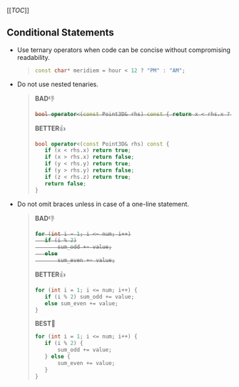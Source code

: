 [[_TOC_]]

## Conditional Statements
- Use ternary operators when code can be concise without compromising readability.

  >```c++
  >const char* meridiem = hour < 12 ? "PM" : "AM";
  >```

- Do not use nested tenaries.

  >**BAD**👎
  >
  ><strike>
  >
  >```c++
  >bool operator<(const Point3D& rhs) const { return x < rhs.x ? true : (x == rhs.x ? (y < rhs.y ? true : (y == rhs.y ? z < rhs.z : false)) : false); }
  >```
  >
  ></strike>
  >
  >**BETTER**👍
  >
  >```c++
  >bool operator<(const Point3D& rhs) const {
  >    if (x < rhs.x) return true;
  >    if (x > rhs.x) return false;
  >    if (y < rhs.y) return true;
  >    if (y > rhs.y) return false;
  >    if (z < rhs.z) return true;
  >    return false;
  >}
  >```

- Do not omit braces unless in case of a one-line statement.

  >**BAD**👎
  >
  ><strike>
  >
  >```c++
  >for (int i = 1; i <= num; i++)
  >    if (i % 2)
  >        sum_odd += value;
  >    else
  >        sum_even += value;
  >```
  >
  ></strike>
  >
  >**BETTER**👍
  >
  >```c++
  >for (int i = 1; i <= num; i++) {
  >    if (i % 2) sum_odd += value;
  >    else sum_even += value;
  >}
  >```
  >
  >**BEST**👏
  >
  >```c++
  >for (int i = 1; i <= num; i++) {
  >    if (i % 2) {
  >        sum_odd += value;
  >    } else {
  >        sum_even += value;
  >    }
  >}
  >```